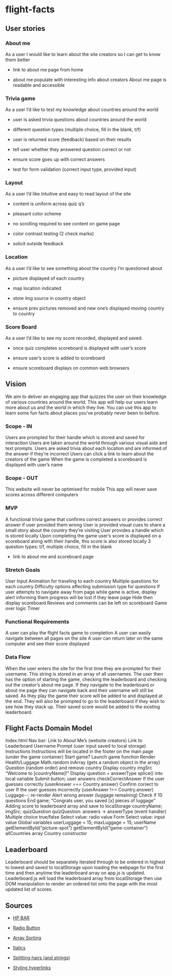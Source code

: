 # flight-facts

## User stories

### About me

As a user I would like to learn about the site creators so I can get to know them better

- link to about me page from home 

- about me populate with interesting info about creators
About me page is readable and accessible

### Trivia game

As a user I’d like to test my knowledge about countries around the world

- user is asked trivia questions about countries around the world

- different question types (multiple choice, fill in the blank, t/f)

- user is returned score (feedback) based on their results

- tell user whether they answered question correct or not

- ensure score goes up with correct answers

- test for form validation (correct input type, provided input)

### Layout

As a user I’d like intuitive and easy to read layout of the site

- content is uniform across quiz q’s

- pleasant color scheme

- no scrolling required to see content on game page

- color contrast testing (2 check marks)

- solicit outside feedback

### Location

As a user I’d like to see something about the country I’m questioned about

- picture displayed of each country

- map location indicated

- store img source in country object

- ensure prev pictures removed and new one’s displayed moving country to country

### Score Board

As a user I’d like to see my score recorded, displayed and saved.

- once quiz completes scoreboard is displayed with user’s score

- ensure user’s score is added to scoreboard

- ensure scoreboard displays on common web browsers

## Vision

We aim to deliver an engaging app that quizzes the user on their knowledge of various countries around the world. This app will help our users learn more about us and the world in which they live. You can use this app to learn some fun facts about places you’ve probably never been to before.

### Scope - IN

Users are prompted for their handle which is stored and saved for interaction
Users are taken around the world through various visual aids and text prompts.
Users are asked trivia about each location and are informed of the answer if they’re incorrect
Users can click a link to learn about the creators of the game
When the game is completed a scoreboard is displayed with user’s name

### Scope - OUT

This website will never be optimised for mobile
This app will never save scores across different computers

### MVP

A functional trivia game that confirms correct answers or provides correct answer if user provided them wrong 
User is provided visual cues to share a small story about the country they’re visiting 
User provides a handle which is stored locally 
Upon completing the game user’s score is displayed on a scoreboard along with their handle, this score is also stored locally
3 question types: t/f, multiple choice, fill in the blank

- link to about me and scoreboard page

### Stretch Goals

User Input
Animation for traveling to each country
Multiple questions for each country
Difficulty options affecting submission type for questions
If user attempts to navigate away from page while game is active, display alert informing them progress will be lost if they leave page
Hide then display scoreboard
Reviews and comments can be left on scoreboard
Game over logic
Timer

### Functional Requirements

A user can play the flight facts game to completion
A user can easily navigate between all pages on the site
A user can return later on the same computer and see their score displayed 

### Data Flow

When the user enters the site for the first time they are prompted for their username. This string is stored in an array of all usernames. The user then has the option of starting the game, checking the leaderboard and checking out the creator’s about me page. If they navigate to the leaderboard or about me page they can navigate back and their username will still be saved. As they play the game their score will be added to and displayed at the end. They will also be prompted to go to the leaderboard if they wish to see how they stack up. Their saved score would be added to the existing leaderboard.

## Flight Facts Domain Model

Index.html
Nav bar:
Link to About Me’s (website creators)
Link to Leaderboard
Username Prompt (user input saved to local storage)
Instructions
Instructions will be located in the footer on the main page (under the game container)
Start game?
Launch game function
Render Health/Luggage
Math.random inArray (gets a random object in the array)
Question (random order) and remove country
Display country imgSrc
“Welcome to [countryName]!”
Display question + answerType
splice() into local variable 
Submit button; user answers
checkCorrectAnswer
If the user guesses correctly (userAnswer === Country.answer)
Confirm correct to user
If the user guesses incorrectly (userAnswer !== Country.answer)
Luggage--; re-render
Alert wrong answer (luggage remaining)
Check if 10 questions
End game; “Congrats user, you saved [x] pieces of luggage”
Adding score to leaderboard array and save to locaStorage
countryName; imgSrc; quizQuestion
quizQuestion: answers → answerType (event handler)
Multiple choice
true/false
Select value: radio value
Form
Select value: input value
Global variables
userLuggage = 15;
maxLuggage = 15;
userName
getElementById(“picture-spot”)
getElementById(“game-container”)
allCountries array
Country constructor

## Leaderboard

Leaderboard should be separately iterated through to be ordered in highest to lowest and saved to localStorage upon loading the webpage for the first time and then anytime the leaderboard array on app.js is updated. Leaderboard.js will load the leaderboard array from localStorage then use DOM manipulation to render an ordered list onto the page with the most updated list of scores.

## Sources

- [HP BAR](https://stackoverflow.com/questions/20277052/how-to-make-a-health-bar/20277165)

- [Radio Button](https://www.javascripttutorial.net/javascript-dom/javascript-radio-button/)

- [Array Sorting](https://developer.mozilla.org/en-US/docs/Web/JavaScript/Reference/Global_Objects/Array/sort)

- [Italics](https://stackoverflow.com/questions/38843059/how-to-set-font-style-italic-using-javascript)

- [Splitting hairs (and strings)](https://stackoverflow.com/questions/42827884/split-a-number-from-a-string-in-javascript)

- [Styling hyperlinks](https://www.w3schools.com/css/css_link.asp)